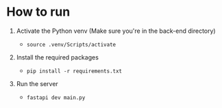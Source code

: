 # How to run

1. Activate the Python venv (Make sure you're in the back-end directory)

   - `source .venv/Scripts/activate`

2. Install the required packages

   - `pip install -r requirements.txt`

3. Run the server
   - `fastapi dev main.py`

